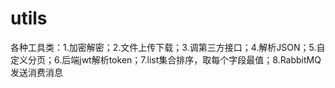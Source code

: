 # utils
各种工具类：1.加密解密；2.文件上传下载；3.调第三方接口；4.解析JSON；5.自定义分页；6.后端jwt解析token；7.list集合排序，取每个字段最值；8.RabbitMQ发送消费消息
